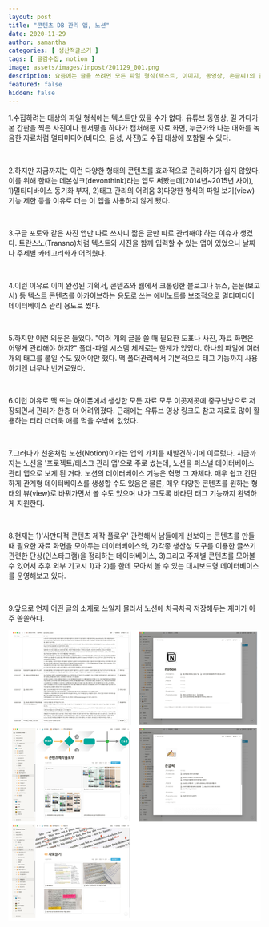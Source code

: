 ```yaml
---
layout: post
title: "콘텐츠 DB 관리 앱, 노션"
date: 2020-11-29
author: samantha
categories: [ 생산적글쓰기 ]
tags: [ 글감수집, notion ]
image: assets/images/inpost/201129_001.png
description: 요즘에는 글을 쓰려면 모든 파일 형식(텍스트, 이미지, 동영상, 손글씨)의 글감을 잘 관리해야 한다. 그렇지 않으면 소설도 아닌 글을 쓰면서 자꾸만 상상력을 더듬어야 하니까. 나는 노션으로 데이터를 정리한다.
featured: false
hidden: false
---
```


1.수집하려는 대상의 파일 형식에는 텍스트만 있을 수가 없다. 유튜브 동영상, 길 가다가 본 간판을 찍은 사진이나 웹서핑을 하다가 캡처해둔 자료 화면, 누군가와 나눈 대화를 녹음한 자료처럼 멀티미디어(비디오, 음성, 사진)도 수집 대상에 포함될 수 있다.

<br/>

2.하지만 지금까지는 이런 다양한 형태의 콘텐츠를 효과적으로 관리하기가 쉽지 않았다. 이를 위해 한때는 데본싱크(devonthink)라는 앱도 써봤는데(2014년~2015년 사이), 1)멀티디바이스 동기화 부재, 2)태그 관리의 어려움 3)다양한 형식의 파일 보기(view) 기능 제한 등을 이유로 더는 이 앱을 사용하지 않게 됐다.

<br/>

3.구글 포토와 같은 사진 앱만 따로 쓰자니 짧은 글만 따로 관리해야 하는 이슈가 생겼다. 트란스노(Transno)처럼 텍스트와 사진을 함께 입력할 수 있는 앱이 있었으나 날짜나 주제별 카테고리화가 어려웠다. 

<br/>

4.이런 이유로 이미 완성된 기획서, 콘텐츠와 웹에서 크롤링한 블로그나 뉴스, 논문(보고서) 등 텍스트 콘텐츠를 아카이브하는 용도로 쓰는 에버노트를 보조적으로 멀티미디어 데이터베이스 관리 용도로 썼다. 

<br/>

5.하지만 이런 의문은 들었다. "여러 개의 글을 쓸 때 필요한 도표나 사진, 자료 화면은 어떻게 관리해야 하지?" 폴더-파일 시스템 체계로는 한계가 있었다. 하나의 파일에 여러 개의 태그를 붙일 수도 있어야만 했다. 맥 폴더관리에서 기본적으로 태그 기능까지 사용하기엔 너무나 번거로웠다. 

<br/>

6.이런 이유로 맥 또는 아이폰에서 생성한 모든 자료 모두 이곳저곳에 중구난방으로 저장되면서 관리가 한층 더 어려워졌다. 근래에는 유튜브 영상 링크도 참고 자료로 많이 활용하는 터라 더더욱 애를 먹을 수밖에 없었다.

<br/>

7.그러다가 천운처럼 노션(Notion)이라는 앱의 가치를 재발견하기에 이르렀다. 지금까지는 노션을 '프로젝트/태스크 관리 앱'으로 주로 썼는데, 노션을 퍼스널 데이터베이스 관리 앱으로 보게 된 거다. 노션의 데이터베이스 기능은 혁명 그 자체다. 매우 쉽고 간단하게 관계형 데이터베이스를 생성할 수도 있음은 물론, 매우 다양한 콘텐츠를 원하는 형태의 뷰(view)로 바꿔가면서 볼 수도 있으며 내가 그토록 바라던 태그 기능까지 완벽하게 지원한다. 

<br/>

8.현재는 1)'사만다적 콘텐츠 제작 플로우' 관련해서 남들에게 선보이는 콘텐츠를 만들 때 필요한 자료 화면을 모아두는 데이터베이스와, 2)각종 생산성 도구를 이용한 글쓰기 관련한 단상(인스타그램)을 정리하는 데이터베이스, 3)그리고 주제별 콘텐츠를 모아볼 수 있어서 추후 외부 기고시 1)과 2)를 한데 모아서 볼 수 있는 대시보드형 데이터베이스를 운영해보고 있다.

<br/>

9.앞으로 언제 어떤 글의 소재로 쓰일지 몰라서 노션에 차곡차곡 저장해두는 재미가 아주 쏠쏠하다.

![](https://github.com/samantha-writer/blog/blob/f678ff073a184f4301285de6475bec39f469aa0f/assets/images/inpost/201129_002.png?raw=true)
<br/>
